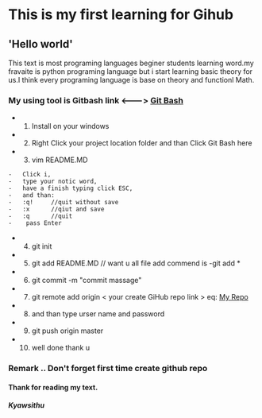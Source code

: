 # This is my first learning for Gihub


##	'Hello world'

This text is most programing languages beginer students learning word.my fravaite is python programing language but i start learning basic theory for us.I think every programing language is base on theory and functionl Math.




### My using tool is Gitbash link <---> 	[Git Bash](https://git-scm.com/downloads)


* 1.	Install on your windows
* 2.	Right Click your project location folder and than Click Git Bash here
* 3.	vim README.MD
```
-	Click i,
-	type your notic word,
-	have a finish typing click ESC,
-	and than:
-	:q!		//quit without save
-   :x		//qiut and save
-   :q		//quit
-	 pass Enter

```

* 4.	git init
* 5.	git add README.MD  // want u all file add commend is -git add *
* 6.	git commit -m "commit massage"
* 7.	git remote add origin < your create GiHub repo link >   eq:  [My Repo](https://github.com/beginstartup/KSTPJ)
* 8.	and than type urser name and password 
* 9.	git push origin master
* 10.	well done thank u



### Remark .. Don't forget first time create github repo

#### Thank for reading my text. 

##### Kyawsithu


